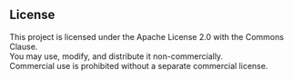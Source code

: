 ## License

This project is licensed under the Apache License 2.0 with the Commons Clause.  
You may use, modify, and distribute it non-commercially.  
Commercial use is prohibited without a separate commercial license.
